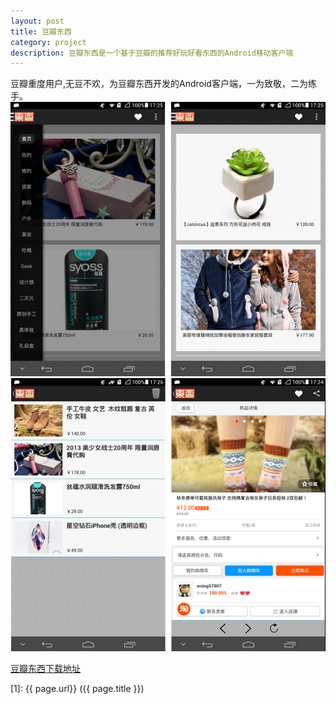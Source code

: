 ```yaml
---
layout: post
title: 豆瓣东西
category: project
description: 豆瓣东西是一个基于豆瓣的推荐好玩好看东西的Android移动客户端
---
```

豆瓣重度用户,无豆不欢，为豆瓣东西开发的Android客户端，一为致敬，二为练手。    
![describe](\images\post\project\douban_dongxi\douban_dongxi_1.png)  
![describe](\images\post\project\douban_dongxi\douban_dongxi_2.png)  
 
[豆瓣东西下载地址](http://qianzhaoyuan.com/download/douban_dongxi.apk)


[1]:    {{ page.url}}  ({{ page.title }})
